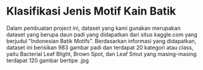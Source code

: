 # Klasifikasi Jenis Motif Kain Batik

Dalam pembuatan project ini, dataset yang kami gunakan merupakan dataset yang berupa daun padi yang didapatkan dari situs kaggle.com yang berjudul "Indonesian Batik Motifs". Berdasarkan informasi yang didapatkan, dataset ini berisikan 983 gambar padi dan terdapat 20 kategori atau class, yaitu Bacterial Leaf Blight, Brown Spot, dan Leaf Smut yang masing-masing terdapat 120 gambar bertipe .jpg
